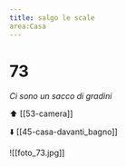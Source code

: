 ```yaml
---
title: salgo le scale
area:Casa
---
```

# 73
_Ci sono un sacco di gradini_

⬆️ [[53-camera]]

⬇️ [[45-casa-davanti_bagno]]

![[foto_73.jpg]]